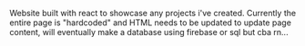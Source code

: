 Website built with react to showcase any projects i've created. Currently the entire page is "hardcoded" and HTML needs to be updated to update page content, will eventually make a database using firebase or sql but cba rn...
